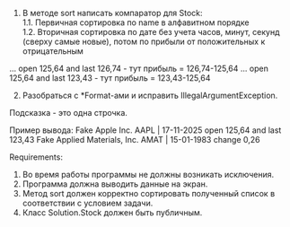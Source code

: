1. В методе sort написать компаратор для Stock:\
   1.1. Первичная сортировка по name в алфавитном порядке\
   1.2. Вторичная сортировка по дате без учета часов, минут, секунд (сверху самые новые), потом по прибыли от положительных к отрицательным

... open 125,64 and last 126,74 - тут прибыль = 126,74-125,64
... open 125,64 and last 123,43 - тут прибыль = 123,43-125,64

2. Разобраться с *Format-ами и исправить IllegalArgumentException.

Подсказка - это одна строчка.

Пример вывода:
Fake Apple Inc. AAPL | 17-11-2025 open 125,64 and last 123,43
Fake Applied Materials, Inc. AMAT | 15-01-1983 change 0,26


Requirements:
1. Во время работы программы не должны возникать исключения.
2. Программа должна выводить данные на экран.
3. Метод sort должен корректно сортировать полученный список в соответствии с условием задачи.
4. Класс Solution.Stock должен быть публичным.